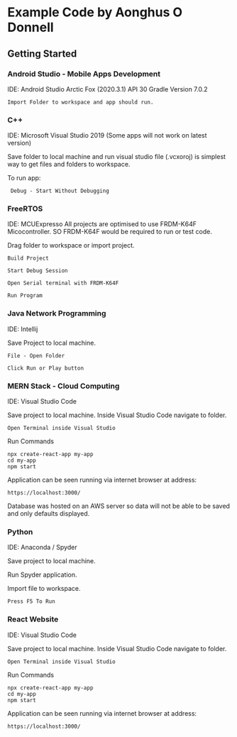 # Example Code by Aonghus O Donnell

## Getting Started

### Android Studio - Mobile Apps Development
IDE: Android Studio Arctic Fox (2020.3.1)
API 30 
Gradle Version 7.0.2
```
Import Folder to workspace and app should run.
```

### C++
IDE: Microsoft Visual Studio 2019  (Some apps will not work on latest version)

Save folder to local machine and run visual studio file (.vcxoroj) is simplest way to get files and folders to workspace.

To run app:
```
 Debug - Start Without Debugging
```

### FreeRTOS
IDE: MCUExpresso
All projects are optimised to use FRDM-K64F Micocontroller. SO FRDM-K64F would be required to run or test code.

Drag folder to workspace or import project.
```
Build Project
```
```
Start Debug Session
```
```
Open Serial terminal with FRDM-K64F
```
```
Run Program
```


### Java Network Programming
IDE: Intellij

Save Project to local machine. 
```
File - Open Folder
```
```
Click Run or Play button
```


### MERN Stack - Cloud Computing
IDE: Visual Studio Code

Save project to local machine. Inside Visual Studio Code navigate to folder.
```
Open Terminal inside Visual Studio
```
Run Commands

```
npx create-react-app my-app
cd my-app
npm start
```


Application can be seen running via internet browser at address:
```
https://localhost:3000/
```


Database was hosted on an AWS server so data will not be able to be saved and only defaults displayed.

### Python
IDE: Anaconda / Spyder

Save project to local machine.

Run Spyder application.

Import file to workspace.

```
Press F5 To Run
```

### React Website
IDE: Visual Studio Code

Save project to local machine. Inside Visual Studio Code navigate to folder.
```
Open Terminal inside Visual Studio
```
Run Commands

```
npx create-react-app my-app
cd my-app
npm start
```

Application can be seen running via internet browser at address:
```
https://localhost:3000/
```
